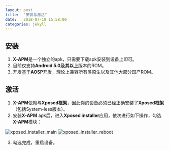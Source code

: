 ```yaml
---
layout: post
title:  "安装与激活"
date:   2018-07-19 15:58:00
categories: jekyll
---
```


## 安装
1. **X-APM**是一个独立的apk，只需要下载apk安装到设备上即可。
2. 目前仅支持**Android 5.0及其以上**版本的ROM。
3. 开发基于**AOSP**开发，理论上兼容所有类原生以及其他大部分国产ROM。

## 激活
1. **X-APM**依赖与**Xposed框架**，因此你的设备必须已经正确安装了**Xposed框架**（包括System-less版本）。
2. 安装**X-APM** apk后，进入**Xposed installer**应用，依次进行如下操作，勾选**X-APM**模块：

![xposed_installer_main](/assets/post-install-activate/xposed_installer_main.png)
![xposed_installer_reboot](/assets/post-install-activate/xposed_installer_reboot.png)

3. 勾选完成，重启设备。